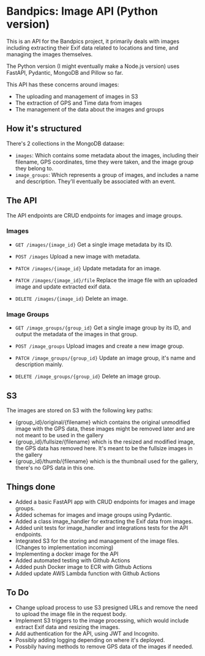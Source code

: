 # Bandpics: Image API (Python version)
This is an API for the Bandpics project, it primarily deals with images including extracting their Exif data related to locations and time, and managing the images themselves.

The Python version (I might eventually make a Node.js version) uses FastAPI, Pydantic, MongoDB and Pillow so far.

This API has these concerns around images:
- The uploading and management of images in S3
- The extraction of GPS and Time data from images
- The management of the data about the images and groups

## How it's structured
There's 2 collections in the MongoDB dataase:
- `images`: Which contains some metadata about the images, including their filename, GPS coordinates, time they were taken, and the image group they belong to.
- `image_groups`: Which represents a group of images, and includes a name and description. They'll eventually be associated with an event.

## The API
The API endpoints are CRUD endpoints for images and image groups.

### Images

- `GET /images/{image_id}`
    Get a single image metadata by its ID.

- `POST /images`
    Upload a new image with metadata.

- `PATCH /images/{image_id}`
    Update metadata for an image.

- `PATCH /images/{image_id}/file`
    Replace the image file with an uploaded image and update extracted exif data.

- `DELETE /images/{image_id}`
    Delete an image.

### Image Groups

- `GET /image_groups/{group_id}`
    Get a single image group by its ID, and output the metadata of the images in that group.

- `POST /image_groups`
    Upload images and create a new image group.

- `PATCH /image_groups/{group_id}`
    Update an image group, it's name and description mainly.

- `DELETE /image_groups/{group_id}`
    Delete an image group.

## S3
The images are stored on S3 with the following key paths:
- {group_id}/original/{filename} which contains the original unmodified image with the GPS data, these images might be removed later and are not meant to be used in the gallery
- {group_id}/fullsize/{filename} which is the resized and modified image, the GPS data has removed here. It's meant to be the fullsize images in the gallery
- {group_id}/thumb/{filename} which is the thumbnail used for the gallery, there's no GPS data in this one.

## Things done
- Added a basic FastAPI app with CRUD endpoints for images and image groups.
- Added schemas for images and image groups using Pydantic.
- Added a class image_handler for extracting the Exif data from images.
- Added unit tests for image_handler and integrations tests for the API endpoints.
- Integrated S3 for the storing and management of the image files. (Changes to implementation incoming)
- Implementing a docker image for the API
- Added automated testing with Github Actions
- Added push Docker image to ECR with Github Actions
- Added update AWS Lambda function with Github Actions

## To Do
- Change upload process to use S3 presigned URLs and remove the need to upload the image file in the request body.
- Implement S3 triggers to the image processing, which would include extract Exif data and resizing the images.
- Add authentication for the API, using JWT and Incognito.
- Possibly adding logging depending on where it's deployed.
- Possbily having methods to remove GPS data of the images if needed.